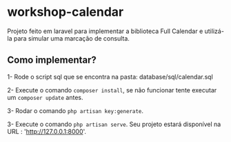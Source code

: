 # workshop-calendar
Projeto feito em laravel para implementar a biblioteca Full Calendar e utilizá-la para simular uma marcação de consulta.

## Como implementar?
1- Rode o script sql que se encontra na pasta: database/sql/calendar.sql

2- Execute o comando `composer install`, se não funcionar tente executar um `composer update` antes.

3- Rodar o comando `php artisan key:generate`.

3- Execute o comando `php artisan serve`. Seu projeto estará disponível na URL : 'http://127.0.0.1:8000'.
